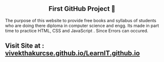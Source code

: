 <h2 align="center">First GitHub Project 🔰</h2>
The purpose of this website to provide free books and syllabus of students who are doing there diploma in computer science and engg. 
Its made in part time to practice HTML, CSS and JavaScript . Since Errors can occured. 

<h2>Visit Site at : <a href="https://vivekthakurcse.github.io/LearnIT.github.io/">vivekthakurcse.github.io/LearnIT.github.io</a></h3>
